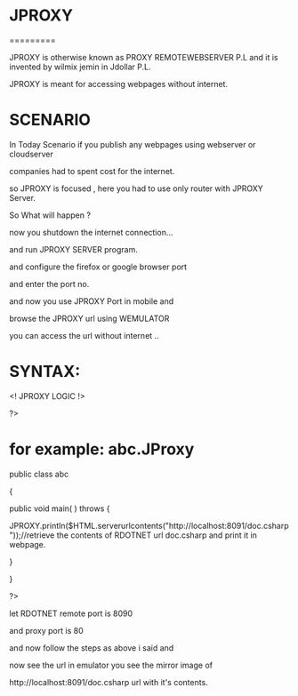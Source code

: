 # JPROXY
=========

 JPROXY  is otherwise  known  as  PROXY REMOTEWEBSERVER  P.L and  it is invented   by  wilmix jemin  in  Jdollar  P.L. 
 
 JPROXY is meant  for  accessing  webpages  without internet.
 
 
SCENARIO
=========

In  Today  Scenario  if  you  publish  any webpages  using webserver  or  cloudserver   

companies  had  to spent   cost  for the internet.

so  JPROXY  is  focused  , here  you had  to  use  only  router  with  JPROXY  Server.


So  What will  happen ? 


now   you  shutdown  the  internet  connection...

and  run  JPROXY SERVER  program.


and  configure  the   firefox  or google browser port

and  enter the port no.


and  now you use  JPROXY Port  in mobile  and

browse   the  JPROXY  url  using   WEMULATOR  

you  can access the url  without internet ..



SYNTAX:
=======



<JPROXY>



<LOGIC>


<! JPROXY LOGIC !>




</LOGIC>

?>




for example: abc.JProxy
=======================




<JPROXY>



<LOGIC>



public   class  abc

{

public void main( ) throws <EXE>
{



JPROXY.println($HTML.serverurlcontents("http://localhost:8091/doc.csharp"));//retrieve  the contents  of  RDOTNET  url doc.csharp  and  print  it in webpage.

}

}




</LOGIC>

?>




let  RDOTNET remote  port  is  8090


and  proxy port is  80

and  now  follow  the  steps  as above  i said  and

now  see  the  url in emulator  you  see  the mirror image  of 

http://localhost:8091/doc.csharp url with it's contents.


